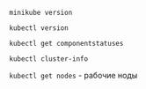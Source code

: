 
`minikube version`

`kubectl version`

`kubectl get componentstatuses`

`kubectl cluster-info`

`kubectl get nodes` - рабочие ноды
